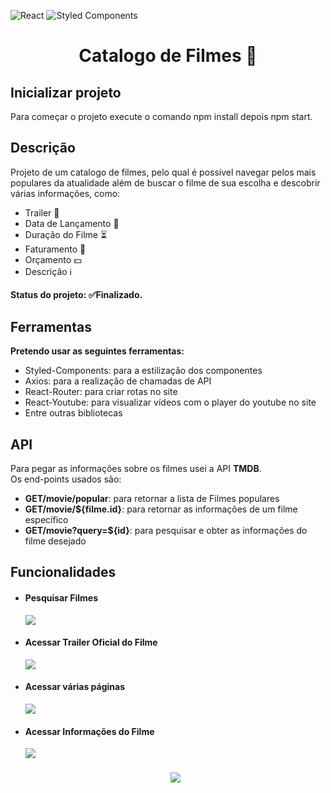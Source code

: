 ![React](https://img.shields.io/badge/react-%2320232a.svg?style=for-the-badge&logo=react&logoColor=%2361DAFB)
![Styled Components](https://img.shields.io/badge/styled--components-DB7093?style=for-the-badge&logo=styled-components&logoColor=white)
# <p align="center">Catalogo de Filmes 🎥</p>

<h2>Inicializar projeto</h2> Para começar o projeto execute o comando npm install depois npm start.
<h2>Descrição</h2> Projeto de um catalogo de filmes, pelo qual é possível navegar pelos mais populares da atualidade além de buscar o
filme de sua escolha e descobrir várias informações, como:
<ul>
  <li>Trailer 🎥</li>
  <li>Data de Lançamento 📅</li>
  <li>Duração do Filme ⏳</li>
  <li>Faturamento 🤑</li>
  <li>Orçamento 💵</li>
  <li>Descrição ℹ️</li>
</ul>
<h4>Status do projeto: ✅Finalizado.</h4>

## Ferramentas
<p><strong>Pretendo usar as seguintes ferramentas:</strong></p>
<ul>
  <li>Styled-Components: para a estilização dos componentes</li>
  <li>Axios: para a realização de chamadas de API</li>
  <li>React-Router: para criar rotas no site</li>
  <li>React-Youtube: para visualizar vídeos com o player do youtube no site</li>
  <li>Entre outras bibliotecas</li>
</ul>

## API
<p>Para pegar as informações sobre os filmes usei a API <strong>TMDB</strong>.<br>
Os end-points usados são:</p>
<ul>
  <li><strong>GET/movie/popular</strong>: para retornar a lista de Filmes populares</li>
  <li><strong>GET/movie/${filme.id}</strong>: para retornar as informações de um filme específico</li>
  <li><strong>GET/movie?query=${id}</strong>: para pesquisar e obter as informações do filme desejado</li>
</ul>

## Funcionalidades

<ul>
  <li>
    <h4>Pesquisar Filmes</h4>
    <img src="https://media.giphy.com/media/v1.Y2lkPTc5MGI3NjExc3hic3ZtdzMxZGJid3d5b2FiZ3pweHhnMWdxd2FnN2puZnRoeHNmOCZlcD12MV9pbnRlcm5hbF9naWZfYnlfaWQmY3Q9Zw/1DYXANRSrBwNHoVJEP/giphy.gif">
  </li>
  <li>
    <h4>Acessar Trailer Oficial do Filme</h4>
    <img src="https://media.giphy.com/media/v1.Y2lkPTc5MGI3NjExczFua2U0ZXhybjJndTVoNmZwenJ3bW15N2Q5bmg4MmEzcDR0dXR6cSZlcD12MV9pbnRlcm5hbF9naWZfYnlfaWQmY3Q9Zw/Cr7l93EGwAiUc0OimY/giphy.gif">
  </li>
  <li>
    <h4>Acessar várias páginas</h4>
    <img src="https://media.giphy.com/media/v1.Y2lkPTc5MGI3NjExajU5aTZzMTBwMGV6ZmdhMXg2Y2VpMmZ2YWo4em0zMGxtemd4bWJsZyZlcD12MV9pbnRlcm5hbF9naWZfYnlfaWQmY3Q9Zw/aBjSzQYiKXnyU41sws/giphy.gif">
  </li>
  <li>
    <h4>Acessar Informações do Filme</h4>
    <img src="https://media.giphy.com/media/v1.Y2lkPTc5MGI3NjExNHhzdGwzYzhsdTd3Ym5nOXU5MGtrdmFzaXA1eHYwdXR0d2xsaXpheSZlcD12MV9pbnRlcm5hbF9naWZfYnlfaWQmY3Q9Zw/36pc6U1a1CK9ldz0BX/giphy.gif">
  </li>
  <h3 align="center">
      <a href="https://arthurpanzera13.github.io/CatalogoDeFilmes/">
        <img  src="https://img.shields.io/badge/-ACCESS%20THE%20PROJECT-191627?&style=for-the-badge&logoColor=D9A404" />
      </a>
</h3>
</ul>
